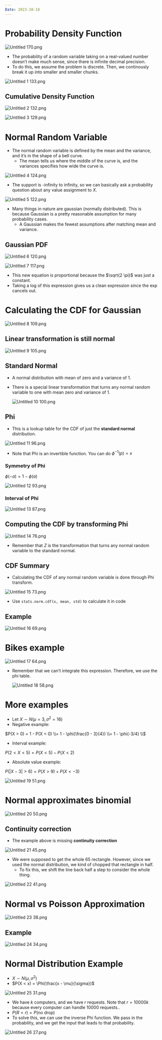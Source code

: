 ```yaml
---
Date: 2023-10-18
---
```

# Probability Density Function

![Untitled 170.png](attachments/Untitled%20170.png)

- The probability of a random variable taking on a real-valued number doesn’t make much sense, since there is infinite decimal precision.
- To do this, we assume the problem is discrete. Then, we continously break it up into smaller and smaller chunks.

![Untitled 1 133.png](attachments/Untitled%201%20133.png)

## Cumulative Density Function

![Untitled 2 132.png](attachments/Untitled%202%20132.png)

![Untitled 3 129.png](attachments/Untitled%203%20129.png)

# Normal Random Variable

- The normal random variable is defined by the mean and the variance, and it’s in the shape of a bell curve.
    - The mean tells us where the middle of the curve is, and the variances specifies how wide the curve is.

![Untitled 4 124.png](attachments/Untitled%204%20124.png)

- The support is -infinity to infinity, so we can basically ask a probability question about any value assignment to $X$﻿.

![Untitled 5 122.png](attachments/Untitled%205%20122.png)

- Many things in nature are gaussian (normally distributed). This is because Gaussian is a pretty reasonable assumption for many probability cases.
    - A Gaussian makes the fewest assumptions after matching mean and variance.

## Gaussian PDF

![Untitled 6 120.png](attachments/Untitled%206%20120.png)

![Untitled 7 117.png](attachments/Untitled%207%20117.png)

- This new equation is proportional because the $\sqrt{2 \pi}$﻿ was just a constant.
- Taking a log of this expression gives us a clean expression since the exp cancels out.

# Calculating the CDF for Gaussian

![Untitled 8 109.png](attachments/Untitled%208%20109.png)

## Linear transformation is still normal

![Untitled 9 105.png](attachments/Untitled%209%20105.png)

## Standard Normal

- A normal distribution with mean of zero and a variance of 1.
- There is a special linear transformation that turns any normal random variable to one with mean zero and variance of 1.
    
    ![Untitled 10 100.png](attachments/Untitled%2010%20100.png)
    

## Phi

- This is a lookup table for the CDF of just the **standard normal** distribution.

![Untitled 11 96.png](attachments/Untitled%2011%2096.png)

- Note that Phi is an invertible function. You can do $\phi^{-1}(p) = x$﻿

### Symmetry of Phi

$\phi(-a) = 1 - \phi(a)$

![Untitled 12 93.png](attachments/Untitled%2012%2093.png)

### Interval of Phi

![Untitled 13 87.png](attachments/Untitled%2013%2087.png)

## Computing the CDF by transforming Phi

![Untitled 14 76.png](attachments/Untitled%2014%2076.png)

- Remember that $Z$﻿ is the transformation that turns any normal random variable to the standard normal.

## CDF Summary

- Calculating the CDF of any normal random variable is done through Phi transform.

![Untitled 15 73.png](attachments/Untitled%2015%2073.png)

- Use `stats.norm.cdf(x, mean, std)` to calculate it in code

## Example

![Untitled 16 69.png](attachments/Untitled%2016%2069.png)

# Bikes example

![Untitled 17 64.png](attachments/Untitled%2017%2064.png)

- Remember that we can’t integrate this expression. Therefore, we use the phi table.
    
    ![Untitled 18 58.png](attachments/Untitled%2018%2058.png)
    

# More examples

- Let $X \sim N(\mu = 3, \sigma^2 = 16)$﻿
- Negative example:

$P(X > 0) = 1 - P(X < 0) \\= 1 - \phi(\frac{0 - 3}{4}) \\= 1 - \phi(-3/4) \\$

- Interval example:

$P(2 < X < 5) = P(X < 5) - P(X < 2)$

- Absolute value example:

$P(|X-3| > 6) = P(X > 9) + P(X <-3)$

![Untitled 19 51.png](attachments/Untitled%2019%2051.png)

# Normal approximates binomial

![Untitled 20 50.png](attachments/Untitled%2020%2050.png)

## Continuity correction

- The example above is missing **continuity correction**

![Untitled 21 45.png](attachments/Untitled%2021%2045.png)

- We were supposed to get the whole 65 rectangle. However, since we used the normal distribution, we kind of chopped that rectangle in half.
    - To fix this, we shift the line back half a step to consider the whole thing.

![Untitled 22 41.png](attachments/Untitled%2022%2041.png)

# Normal vs Poisson Approximation

![Untitled 23 38.png](attachments/Untitled%2023%2038.png)

## Example

![Untitled 24 34.png](attachments/Untitled%2024%2034.png)

# Normal Distribution Example

- $X \sim N(\mu, \sigma^2)$﻿
- $P(X < x) = \Phi(\frac{x - \mu}{\sigma})$﻿

![Untitled 25 31.png](attachments/Untitled%2025%2031.png)

- We have $k$﻿ computers, and we have $r$﻿ requests. Note that $r = 10000k$﻿ because every computer can handle 10000 requests..
- $P(R < r) = P(\text{no drop})$﻿
- To solve this, we can use the inverse Phi function. We pass in the probability, and we get the input that leads to that probability.

![Untitled 26 27.png](attachments/Untitled%2026%2027.png)